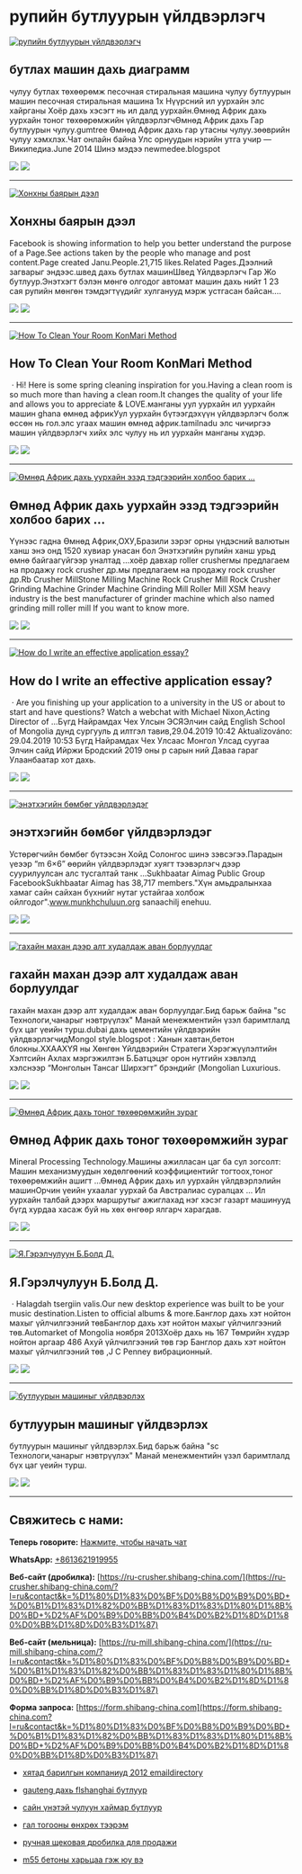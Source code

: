 # рупийн бутлуурын үйлдвэрлэгч

<a href="https://swt.shibang-china.com/?l=ru&img&k=%D1%80%D1%83%D0%BF%D0%B8%D0%B9%D0%BD+%D0%B1%D1%83%D1%82%D0%BB%D1%83%D1%83%D1%80%D1%8B%D0%BD+%D2%AF%D0%B9%D0%BB%D0%B4%D0%B2%D1%8D%D1%80%D0%BB%D1%8D%D0%B3%D1%87" target="_blank">![рупийн бутлуурын үйлдвэрлэгч](http://static.shibang-china.com/all-800x300/1128.jpg)</a>

## бутлах машин дахь диаграмм
чулуу бутлах төхөөрөмж песочная стиральная машина чулуу бутлуурын машин песочная стиральная машина 1x Нүүрсний ил уурхайн элс хайрганы Хоёр дахь хэсэгт нь ил далд уурхайн.Өмнөд Африк дахь уурхайн тоног төхөөрөмжийн үйлдвэрлэгчӨмнөд Африк дахь Гар бутлуурын чулуу.gumtree Өмнөд Африк дахь гар утасны чулуу.зөөврийн чулуу хэмхлэх.Чат онлайн байна Улс орнуудын нэрийн утга учир — Википедиа.June 2014 Шинэ мэдээ newmedee.blogspot


<a href="https://whatsapp.shibangsoft.com/WhatsApp.php" target="_blank" title="WhatsApp">![](http://static.shibang-china.com/icon/whatsapp.png)</a> <a href="https://swt.shibang-china.com/?l=ru&icon&k=%D1%80%D1%83%D0%BF%D0%B8%D0%B9%D0%BD+%D0%B1%D1%83%D1%82%D0%BB%D1%83%D1%83%D1%80%D1%8B%D0%BD+%D2%AF%D0%B9%D0%BB%D0%B4%D0%B2%D1%8D%D1%80%D0%BB%D1%8D%D0%B3%D1%87" target="_blank">![](http://static.shibang-china.com/icon/chat-ru.png)</a>

---

<a href="https://swt.shibang-china.com/?l=ru&img&k=%D1%80%D1%83%D0%BF%D0%B8%D0%B9%D0%BD+%D0%B1%D1%83%D1%82%D0%BB%D1%83%D1%83%D1%80%D1%8B%D0%BD+%D2%AF%D0%B9%D0%BB%D0%B4%D0%B2%D1%8D%D1%80%D0%BB%D1%8D%D0%B3%D1%87" target="_blank">![Хонхны баярын дээл](http://static.shibang-china.com/all-800x300/360.jpg)</a>

## Хонхны баярын дээл
Facebook is showing information to help you better understand the purpose of a Page.See actions taken by the people who manage and post content.Page created Janu.People.21,715 likes.Related Pages.Дээлний загварыг эндээс.швед дахь бутлах машинШвед Үйлдвэрлэгч Гар Жо бутлуур.Энэтхэгт бэлэн мөнгө олгодог автомат машин дахь нийт 1 23 сая рупийн мөнгөн тэмдэгтүүдийг хулганууд мэрж устгасан байсан.…


<a href="https://whatsapp.shibangsoft.com/WhatsApp.php" target="_blank" title="WhatsApp">![](http://static.shibang-china.com/icon/whatsapp.png)</a> <a href="https://swt.shibang-china.com/?l=ru&icon&k=%D1%80%D1%83%D0%BF%D0%B8%D0%B9%D0%BD+%D0%B1%D1%83%D1%82%D0%BB%D1%83%D1%83%D1%80%D1%8B%D0%BD+%D2%AF%D0%B9%D0%BB%D0%B4%D0%B2%D1%8D%D1%80%D0%BB%D1%8D%D0%B3%D1%87" target="_blank">![](http://static.shibang-china.com/icon/chat-ru.png)</a>

---

<a href="https://swt.shibang-china.com/?l=ru&img&k=%D1%80%D1%83%D0%BF%D0%B8%D0%B9%D0%BD+%D0%B1%D1%83%D1%82%D0%BB%D1%83%D1%83%D1%80%D1%8B%D0%BD+%D2%AF%D0%B9%D0%BB%D0%B4%D0%B2%D1%8D%D1%80%D0%BB%D1%8D%D0%B3%D1%87" target="_blank">![How To Clean Your Room KonMari Method](http://static.shibang-china.com/all-800x300/918.jpg)</a>

## How To Clean Your Room KonMari Method
&nbsp;&#0183;&#32;Hi! Here is some spring cleaning inspiration for you.Having a clean room is so much more than having a clean room.It changes the quality of your life and allows you to appreciate &amp; LOVE.манганы уул уурхайн ил уурхайн машин ghana өмнөд африкУул уурхайн бүтээгдэхүүн үйлдвэрлэгч болж өссөн нь гол.элс угаах машин өмнөд африк.tamilnadu элс чичиргээ машин үйлдвэрлэгч хийх элс чулуу нь ил уурхайн манганы хүдэр.


<a href="https://whatsapp.shibangsoft.com/WhatsApp.php" target="_blank" title="WhatsApp">![](http://static.shibang-china.com/icon/whatsapp.png)</a> <a href="https://swt.shibang-china.com/?l=ru&icon&k=%D1%80%D1%83%D0%BF%D0%B8%D0%B9%D0%BD+%D0%B1%D1%83%D1%82%D0%BB%D1%83%D1%83%D1%80%D1%8B%D0%BD+%D2%AF%D0%B9%D0%BB%D0%B4%D0%B2%D1%8D%D1%80%D0%BB%D1%8D%D0%B3%D1%87" target="_blank">![](http://static.shibang-china.com/icon/chat-ru.png)</a>

---

<a href="https://swt.shibang-china.com/?l=ru&img&k=%D1%80%D1%83%D0%BF%D0%B8%D0%B9%D0%BD+%D0%B1%D1%83%D1%82%D0%BB%D1%83%D1%83%D1%80%D1%8B%D0%BD+%D2%AF%D0%B9%D0%BB%D0%B4%D0%B2%D1%8D%D1%80%D0%BB%D1%8D%D0%B3%D1%87" target="_blank">![Өмнөд Африк дахь уурхайн эзэд тэдгээрийн холбоо барих …](http://static.shibang-china.com/all-800x300/232.jpg)</a>

## Өмнөд Африк дахь уурхайн эзэд тэдгээрийн холбоо барих …
Үүнээс гадна Өмнөд Африк,ОХУ,Бразили зэрэг орны үндэсний валютын ханш энэ онд 1520 хувиар унасан бол Энэтхэгийн рупийн ханш урьд өмнө байгаагүйгээр уналтад …хоёр давхар roller crusherмы предлагаем на продажу rock crusher др.мы предлагаем на продажу rock crusher др.Rb Crusher MillStone Milling Machine Rock Crusher Mill Rock Crusher Grinding Machine Grinder Machine Grinding Mill Roller Mill XSM heavy industry is the best manufacturer of grinder machine which also named grinding mill roller mill If you want to know more.


<a href="https://whatsapp.shibangsoft.com/WhatsApp.php" target="_blank" title="WhatsApp">![](http://static.shibang-china.com/icon/whatsapp.png)</a> <a href="https://swt.shibang-china.com/?l=ru&icon&k=%D1%80%D1%83%D0%BF%D0%B8%D0%B9%D0%BD+%D0%B1%D1%83%D1%82%D0%BB%D1%83%D1%83%D1%80%D1%8B%D0%BD+%D2%AF%D0%B9%D0%BB%D0%B4%D0%B2%D1%8D%D1%80%D0%BB%D1%8D%D0%B3%D1%87" target="_blank">![](http://static.shibang-china.com/icon/chat-ru.png)</a>

---

<a href="https://swt.shibang-china.com/?l=ru&img&k=%D1%80%D1%83%D0%BF%D0%B8%D0%B9%D0%BD+%D0%B1%D1%83%D1%82%D0%BB%D1%83%D1%83%D1%80%D1%8B%D0%BD+%D2%AF%D0%B9%D0%BB%D0%B4%D0%B2%D1%8D%D1%80%D0%BB%D1%8D%D0%B3%D1%87" target="_blank">![How do I write an effective application essay?](http://static.shibang-china.com/all-800x300/655.jpg)</a>

## How do I write an effective application essay?
&nbsp;&#0183;&#32;Are you finishing up your application to a university in the US or about to start and have questions? Watch a webchat with Michael Nixon,Acting Director of …Бүгд Найрамдах Чех Улсын ЭСЯЭлчин сайд English School of Mongolia дунд сургууль д илтгэл тавив,29.04.2019 10:42 Aktualizov&#225;no: 29.04.2019 10:53 Бүгд Найрамдах Чех Улсаас Монгол Улсад суугаа Элчин сайд Ийржи Бродский 2019 оны р сарын ний Даваа гараг Улаанбаатар хот дахь.


<a href="https://whatsapp.shibangsoft.com/WhatsApp.php" target="_blank" title="WhatsApp">![](http://static.shibang-china.com/icon/whatsapp.png)</a> <a href="https://swt.shibang-china.com/?l=ru&icon&k=%D1%80%D1%83%D0%BF%D0%B8%D0%B9%D0%BD+%D0%B1%D1%83%D1%82%D0%BB%D1%83%D1%83%D1%80%D1%8B%D0%BD+%D2%AF%D0%B9%D0%BB%D0%B4%D0%B2%D1%8D%D1%80%D0%BB%D1%8D%D0%B3%D1%87" target="_blank">![](http://static.shibang-china.com/icon/chat-ru.png)</a>

---

<a href="https://swt.shibang-china.com/?l=ru&img&k=%D1%80%D1%83%D0%BF%D0%B8%D0%B9%D0%BD+%D0%B1%D1%83%D1%82%D0%BB%D1%83%D1%83%D1%80%D1%8B%D0%BD+%D2%AF%D0%B9%D0%BB%D0%B4%D0%B2%D1%8D%D1%80%D0%BB%D1%8D%D0%B3%D1%87" target="_blank">![энэтхэгийн бөмбөг үйлдвэрлэдэг](http://static.shibang-china.com/all-800x300/922.jpg)</a>

## энэтхэгийн бөмбөг үйлдвэрлэдэг
Устөрөгчийн бөмбөг бүтээсэн Хойд Солонгос шинэ зэвсэгээ.Парадын үеээр “m 6&#215;6” өөрийн үйлдвэрлэдэг хуягт тээвэрлэгч дээр суурилуулсан алс тусгалтай танк …Sukhbaatar Aimag Public Group FacebookSukhbaatar Aimag has 38,717 members.&quot;Хүн амьдралынхаа хамаг сайн сайхан бүхнийг нутаг устайгаа холбож ойлгодог&quot;.www.munkhchuluun.org sanaachilj enehuu.


<a href="https://whatsapp.shibangsoft.com/WhatsApp.php" target="_blank" title="WhatsApp">![](http://static.shibang-china.com/icon/whatsapp.png)</a> <a href="https://swt.shibang-china.com/?l=ru&icon&k=%D1%80%D1%83%D0%BF%D0%B8%D0%B9%D0%BD+%D0%B1%D1%83%D1%82%D0%BB%D1%83%D1%83%D1%80%D1%8B%D0%BD+%D2%AF%D0%B9%D0%BB%D0%B4%D0%B2%D1%8D%D1%80%D0%BB%D1%8D%D0%B3%D1%87" target="_blank">![](http://static.shibang-china.com/icon/chat-ru.png)</a>

---

<a href="https://swt.shibang-china.com/?l=ru&img&k=%D1%80%D1%83%D0%BF%D0%B8%D0%B9%D0%BD+%D0%B1%D1%83%D1%82%D0%BB%D1%83%D1%83%D1%80%D1%8B%D0%BD+%D2%AF%D0%B9%D0%BB%D0%B4%D0%B2%D1%8D%D1%80%D0%BB%D1%8D%D0%B3%D1%87" target="_blank">![гахайн махан дээр алт худалдаж аван борлуулдаг](http://static.shibang-china.com/all-800x300/65.jpg)</a>

## гахайн махан дээр алт худалдаж аван борлуулдаг
гахайн махан дээр алт худалдаж аван борлуулдаг.Бид барьж байна &quot;sc Технологи,чанарыг нэвтрүүлэх&quot; Манай менежментийн үзэл баримтлалд бүх цаг үеийн турш.dubai дахь цементийн үйлдвэрийн үйлдвэрлэгчидMongol style.blogspot : Ханын хавтан,бетон блокны.ХХААХҮЯ ны Хөнгөн Үйлдвэрийн Стратеги Хэрэгжүүлэлтийн Хэлтсийн Ахлах мэргэжилтэн Б.Батцэцэг орон нутгийн хэвлэлд хэлснээр “Монголын Тансаг Ширхэгт” брэндийг (Mongolian Luxurious.


<a href="https://whatsapp.shibangsoft.com/WhatsApp.php" target="_blank" title="WhatsApp">![](http://static.shibang-china.com/icon/whatsapp.png)</a> <a href="https://swt.shibang-china.com/?l=ru&icon&k=%D1%80%D1%83%D0%BF%D0%B8%D0%B9%D0%BD+%D0%B1%D1%83%D1%82%D0%BB%D1%83%D1%83%D1%80%D1%8B%D0%BD+%D2%AF%D0%B9%D0%BB%D0%B4%D0%B2%D1%8D%D1%80%D0%BB%D1%8D%D0%B3%D1%87" target="_blank">![](http://static.shibang-china.com/icon/chat-ru.png)</a>

---

<a href="https://swt.shibang-china.com/?l=ru&img&k=%D1%80%D1%83%D0%BF%D0%B8%D0%B9%D0%BD+%D0%B1%D1%83%D1%82%D0%BB%D1%83%D1%83%D1%80%D1%8B%D0%BD+%D2%AF%D0%B9%D0%BB%D0%B4%D0%B2%D1%8D%D1%80%D0%BB%D1%8D%D0%B3%D1%87" target="_blank">![Өмнөд Африк дахь тоног төхөөрөмжийн зураг](http://static.shibang-china.com/all-800x300/571.jpg)</a>

## Өмнөд Африк дахь тоног төхөөрөмжийн зураг
Mineral Processing Technology.Машины ажилласан цаг ба сул зогсолт: Машин механизмуудын хөдөлгөөний коэффициентийг тогтоох,тоног төхөөрөмжийн ашигт …Өмнөд Африк дахь ил уурхайн үйлдвэрлэлийн машинОрчин үеийн ухаалаг уурхай ба Австралиас суралцах … Ил уурхайн талбай дээрх маршрутыг ажиглахад нэг хэсэг газарт машинууд бүгд хурдаа хасаж буй нь хөх өнгөөр ялгарч харагдав.


<a href="https://whatsapp.shibangsoft.com/WhatsApp.php" target="_blank" title="WhatsApp">![](http://static.shibang-china.com/icon/whatsapp.png)</a> <a href="https://swt.shibang-china.com/?l=ru&icon&k=%D1%80%D1%83%D0%BF%D0%B8%D0%B9%D0%BD+%D0%B1%D1%83%D1%82%D0%BB%D1%83%D1%83%D1%80%D1%8B%D0%BD+%D2%AF%D0%B9%D0%BB%D0%B4%D0%B2%D1%8D%D1%80%D0%BB%D1%8D%D0%B3%D1%87" target="_blank">![](http://static.shibang-china.com/icon/chat-ru.png)</a>

---

<a href="https://swt.shibang-china.com/?l=ru&img&k=%D1%80%D1%83%D0%BF%D0%B8%D0%B9%D0%BD+%D0%B1%D1%83%D1%82%D0%BB%D1%83%D1%83%D1%80%D1%8B%D0%BD+%D2%AF%D0%B9%D0%BB%D0%B4%D0%B2%D1%8D%D1%80%D0%BB%D1%8D%D0%B3%D1%87" target="_blank">![Я.Гэрэлчулуун Б.Болд Д.](http://static.shibang-china.com/all-800x300/950.jpg)</a>

## Я.Гэрэлчулуун Б.Болд Д.
&nbsp;&#0183;&#32;Halagdah tsergiin valis.Our new desktop experience was built to be your music destination.Listen to official albums &amp; more.Банглор дахь хэт нойтон махыг үйлчилгээний төвБанглор дахь хэт нойтон махыг үйлчилгээний төв.Automarket of Mongolia ноября 2013Хоёр дахь нь 167 Төмрийн хүдэр нойтон аргаар 486 Ахуй үйлчилгээний төв гэр Банглор дахь хэт нойтон махыг үйлчилгээний төв ,J C Penney вибрационный.


<a href="https://whatsapp.shibangsoft.com/WhatsApp.php" target="_blank" title="WhatsApp">![](http://static.shibang-china.com/icon/whatsapp.png)</a> <a href="https://swt.shibang-china.com/?l=ru&icon&k=%D1%80%D1%83%D0%BF%D0%B8%D0%B9%D0%BD+%D0%B1%D1%83%D1%82%D0%BB%D1%83%D1%83%D1%80%D1%8B%D0%BD+%D2%AF%D0%B9%D0%BB%D0%B4%D0%B2%D1%8D%D1%80%D0%BB%D1%8D%D0%B3%D1%87" target="_blank">![](http://static.shibang-china.com/icon/chat-ru.png)</a>

---

<a href="https://swt.shibang-china.com/?l=ru&img&k=%D1%80%D1%83%D0%BF%D0%B8%D0%B9%D0%BD+%D0%B1%D1%83%D1%82%D0%BB%D1%83%D1%83%D1%80%D1%8B%D0%BD+%D2%AF%D0%B9%D0%BB%D0%B4%D0%B2%D1%8D%D1%80%D0%BB%D1%8D%D0%B3%D1%87" target="_blank">![бутлуурын машиныг үйлдвэрлэх](http://static.shibang-china.com/all-800x300/1362.jpg)</a>

## бутлуурын машиныг үйлдвэрлэх
бутлуурын машиныг үйлдвэрлэх.Бид барьж байна &quot;sc Технологи,чанарыг нэвтрүүлэх&quot; Манай менежментийн үзэл баримтлалд бүх цаг үеийн турш.

<a href="https://whatsapp.shibangsoft.com/WhatsApp.php" target="_blank" title="WhatsApp">![](http://static.shibang-china.com/icon/whatsapp.png)</a> <a href="https://swt.shibang-china.com/?l=ru&icon&k=%D1%80%D1%83%D0%BF%D0%B8%D0%B9%D0%BD+%D0%B1%D1%83%D1%82%D0%BB%D1%83%D1%83%D1%80%D1%8B%D0%BD+%D2%AF%D0%B9%D0%BB%D0%B4%D0%B2%D1%8D%D1%80%D0%BB%D1%8D%D0%B3%D1%87" target="_blank">![](http://static.shibang-china.com/icon/chat-ru.png)</a>

---
## Свяжитесь с нами:

**Теперь говорите:** [Нажмите, чтобы начать чат](https://swt.shibang-china.com?l=ru&contact&k=%D1%80%D1%83%D0%BF%D0%B8%D0%B9%D0%BD+%D0%B1%D1%83%D1%82%D0%BB%D1%83%D1%83%D1%80%D1%8B%D0%BD+%D2%AF%D0%B9%D0%BB%D0%B4%D0%B2%D1%8D%D1%80%D0%BB%D1%8D%D0%B3%D1%87)

**WhatsApp:**  [+8613621919955](https://whatsapp.shibangsoft.com/WhatsApp.php)

**Веб-сайт (дробилка):** [https://ru-crusher.shibang-china.com/](https://ru-crusher.shibang-china.com/?l=ru&contact&k=%D1%80%D1%83%D0%BF%D0%B8%D0%B9%D0%BD+%D0%B1%D1%83%D1%82%D0%BB%D1%83%D1%83%D1%80%D1%8B%D0%BD+%D2%AF%D0%B9%D0%BB%D0%B4%D0%B2%D1%8D%D1%80%D0%BB%D1%8D%D0%B3%D1%87)

**Веб-сайт (мельница):** [https://ru-mill.shibang-china.com/](https://ru-mill.shibang-china.com/?l=ru&contact&k=%D1%80%D1%83%D0%BF%D0%B8%D0%B9%D0%BD+%D0%B1%D1%83%D1%82%D0%BB%D1%83%D1%83%D1%80%D1%8B%D0%BD+%D2%AF%D0%B9%D0%BB%D0%B4%D0%B2%D1%8D%D1%80%D0%BB%D1%8D%D0%B3%D1%87)

**Форма запроса:** [https://form.shibang-china.com](https://form.shibang-china.com?l=ru&contact&k=%D1%80%D1%83%D0%BF%D0%B8%D0%B9%D0%BD+%D0%B1%D1%83%D1%82%D0%BB%D1%83%D1%83%D1%80%D1%8B%D0%BD+%D2%AF%D0%B9%D0%BB%D0%B4%D0%B2%D1%8D%D1%80%D0%BB%D1%8D%D0%B3%D1%87)

* [хятад барилгын компаниуд 2012 emaildirectory](../130/%D1%85%D1%8F%D1%82%D0%B0%D0%B4%20%D0%B1%D0%B0%D1%80%D0%B8%D0%BB%D0%B3%D1%8B%D0%BD%20%D0%BA%D0%BE%D0%BC%D0%BF%D0%B0%D0%BD%D0%B8%D1%83%D0%B4%202012%20emaildirectory.md)

* [gauteng дахь flshanghai бутлуур](../126/gauteng%20%D0%B4%D0%B0%D1%85%D1%8C%20flshanghai%20%D0%B1%D1%83%D1%82%D0%BB%D1%83%D1%83%D1%80.md)

* [сайн үнэтэй чулуун хаймар бутлуур](../130/%D1%81%D0%B0%D0%B9%D0%BD%20%D2%AF%D0%BD%D1%8D%D1%82%D1%8D%D0%B9%20%D1%87%D1%83%D0%BB%D1%83%D1%83%D0%BD%20%D1%85%D0%B0%D0%B9%D0%BC%D0%B0%D1%80%20%D0%B1%D1%83%D1%82%D0%BB%D1%83%D1%83%D1%80.md)

* [гал тогооны өнхрөх тээрэм](../127/%D0%B3%D0%B0%D0%BB%20%D1%82%D0%BE%D0%B3%D0%BE%D0%BE%D0%BD%D1%8B%20%D3%A9%D0%BD%D1%85%D1%80%D3%A9%D1%85%20%D1%82%D1%8D%D1%8D%D1%80%D1%8D%D0%BC.md)

* [ручная щековая дробилка для продажи](../126/%D1%80%D1%83%D1%87%D0%BD%D0%B0%D1%8F%20%D1%89%D0%B5%D0%BA%D0%BE%D0%B2%D0%B0%D1%8F%20%D0%B4%D1%80%D0%BE%D0%B1%D0%B8%D0%BB%D0%BA%D0%B0%20%D0%B4%D0%BB%D1%8F%20%D0%BF%D1%80%D0%BE%D0%B4%D0%B0%D0%B6%D0%B8.md)

* [m55 бетоны харьцаа гэж юу вэ](../127/m55%20%D0%B1%D0%B5%D1%82%D0%BE%D0%BD%D1%8B%20%D1%85%D0%B0%D1%80%D1%8C%D1%86%D0%B0%D0%B0%20%D0%B3%D1%8D%D0%B6%20%D1%8E%D1%83%20%D0%B2%D1%8D.md)